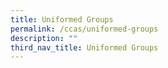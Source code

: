 ```yaml
---
title: Uniformed Groups
permalink: /ccas/uniformed-groups
description: ""
third_nav_title: Uniformed Groups
---
```

